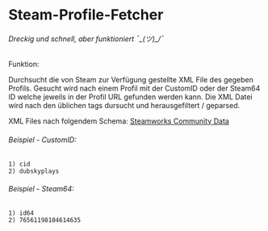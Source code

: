 # Steam-Profile-Fetcher

###### Dreckig und schnell, aber funktioniert ¯\_(ツ)_/¯

Funktion:

Durchsucht die von Steam zur Verfügung gestellte XML File des gegeben Profils.
Gesucht wird nach einem Profil mit der CustomID oder der Steam64 ID welche jeweils in der Profil URL gefunden werden kann.
Die XML Datei wird nach den üblichen tags dursucht und herausgefiltert / geparsed.

XML Files nach folgendem Schema:
[Steamworks Community Data](https://partner.steamgames.com/documentation/community_data)


###### Beispiel - CustomID:
```
1) cid
2) dubskyplays
```

###### Beispiel - Steam64:
```
1) id64
2) 76561198104614635
```
